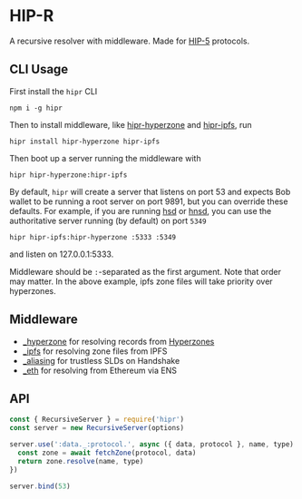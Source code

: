 # HIP-R

A recursive resolver with middleware. Made for [HIP-5](https://github.com/handshake-org/HIPs/blob/master/HIP-0005.md) protocols.

## CLI Usage

First install the `hipr` CLI

```
npm i -g hipr
```

Then to install middleware, like [hipr-hyperzone](https://github.com/lukeburns/hipr-hyperzone) and [hipr-ipfs](https://github.com/lukeburns/hipr-ipfs), run
```
hipr install hipr-hyperzone hipr-ipfs
```
Then boot up a server running the middleware with

```
hipr hipr-hyperzone:hipr-ipfs
```

By default, `hipr` will create a server that listens on port 53 and expects Bob wallet to be running a root server on port 9891, but you can override these defaults. For example, if you are running [hsd](https://github.com/handshake-org/hsd) or [hnsd](https://github.com/handshake-org/hnsd), you can use the authoritative server running (by default) on port `5349`
```
hipr hipr-ipfs:hipr-hyperzone :5333 :5349
```
and listen on 127.0.0.1:5333.

Middleware should be `:`-separated as the first argument. Note that order may matter. In the above example, ipfs zone files will take priority over hyperzones.

## Middleware

- [_hyperzone](https://github.com/lukeburns/hipr-hyperzone) for resolving records from [Hyperzones](https://github.com/lukeburns/hyperzone)
- [_ipfs](https://github.com/lukeburns/hipr-ipfs) for resolving zone files from IPFS
- [_aliasing](https://github.com/lukeburns/hipr-aliasing) for trustless SLDs on Handshake
- [_eth](https://github.com/lukeburns/hipr-eth) for resolving from Ethereum via ENS

## API

```js
const { RecursiveServer } = require('hipr') 
const server = new RecursiveServer(options)

server.use(':data._:protocol.', async ({ data, protocol }, name, type) => {
  const zone = await fetchZone(protocol, data)
  return zone.resolve(name, type)
})

server.bind(53)
```

